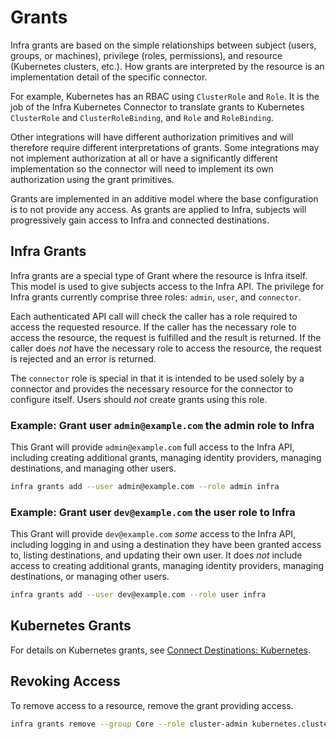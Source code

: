 # Grants

Infra grants are based on the simple relationships between subject (users, groups, or machines), privilege (roles, permissions), and resource (Kubernetes clusters, etc.). How grants are interpreted by the resource is an implementation detail of the specific connector.

For example, Kubernetes has an RBAC using `ClusterRole` and `Role`. It is the job of the Infra Kubernetes Connector to translate grants to Kubernetes `ClusterRole` and `ClusterRoleBinding`, and `Role` and `RoleBinding`.

Other integrations will have different authorization primitives and will therefore require different interpretations of grants. Some integrations may not implement authorization at all or have a significantly different implementation so the connector will need to implement its own authorization using the grant primitives.

Grants are implemented in an additive model where the base configuration is to not provide any access. As grants are applied to Infra, subjects will progressively gain access to Infra and connected destinations.

## Infra Grants

Infra grants are a special type of Grant where the resource is Infra itself. This model is used to give subjects access to the Infra API. The privilege for Infra grants currently comprise three roles: `admin`, `user`, and `connector`.

Each authenticated API call will check the caller has a role required to access the requested resource. If the caller has the necessary role to access the resource, the request is fulfilled and the result is returned. If the caller does *not* have the necessary role to access the resource, the request is rejected and an error is returned.

The `connector` role is special in that it is intended to be used solely by a connector and provides the necessary resource for the connector to configure itself. Users should *not* create grants using this role.

### Example: Grant user `admin@example.com` the admin role to Infra

This Grant will provide `admin@example.com` full access to the Infra API, including creating additional grants, managing identity providers, managing destinations, and managing other users.

```bash
infra grants add --user admin@example.com --role admin infra
```

### Example: Grant user `dev@example.com` the user role to Infra

This Grant will provide `dev@example.com` *some* access to the Infra API, including logging in and using a destination they have been granted access to, listing destinations, and updating their own user. It does *not* include access to creating additional grants, managing identity providers, managing destinations, or managing other users.

```bash
infra grants add --user dev@example.com --role user infra
```

## Kubernetes Grants

For details on Kubernetes grants, see [Connect Destinations: Kubernetes](../Connectors/connect-destinations/connect-destinations-kubernetes.md#grants).

## Revoking Access

To remove access to a resource, remove the grant providing access.

```bash
infra grants remove --group Core --role cluster-admin kubernetes.cluster.namespace
```
